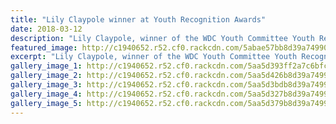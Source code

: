 ```yaml
---
title: "Lily Claypole winner at Youth Recognition Awards"
date: 2018-03-12
description: "Lily Claypole, winner of the WDC Youth Committee Youth Recognition Award with her video work..."
featured_image: http://c1940652.r52.cf0.rackcdn.com/5abae57bb8d39a74990010a4/Lily-Claypole-winning.jpg
excerpt: "Lily Claypole, winner of the WDC Youth Committee Youth Recognition Award with her video work."
gallery_image_1: http://c1940652.r52.cf0.rackcdn.com/5aa5d393ff2a7c6bfc000ade/IDENTITY-Mikayla-Baldwin.jpg
gallery_image_2: http://c1940652.r52.cf0.rackcdn.com/5aa5d426b8d39a7499000b03/SIR-COLIN-MEADS-Abishai-Dohare.jpg
gallery_image_3: http://c1940652.r52.cf0.rackcdn.com/5aa5d3bdb8d39a7499000b01/IF-ONLY-Maia-Falkner.jpg
gallery_image_4: http://c1940652.r52.cf0.rackcdn.com/5aa5d327b8d39a7499000afd/6-SIDED-Abbey-Hoqcquard.jpg
gallery_image_5: http://c1940652.r52.cf0.rackcdn.com/5aa5d379b8d39a7499000aff/HOLD-FIRE-Graham-Hall.jpg
---
```

